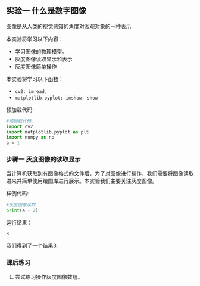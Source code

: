 
## 实验一 什么是数字图像

图像是从人类的视觉感知的角度对客观对象的一种表示

本实验将学习以下内容：

- 学习图像的物理模型。
- 灰度图像读取显示和表示
- 灰度图像简单操作

本实验将学习以下函数：

- `cv2: imread`,
- `matplotlib.pyplot: imshow, show`


预加载代码:

```python
#预加载代码
import cv2
import matplotlib.pyplot as plt
import numpy as np
a = 1
```

### 步骤一 灰度图像的读取显示
当计算机获取到有图像格式的文件后，为了对图像进行操作，我们需要将图像读取进来并简单使用绘图库进行展示。本实验我们主要关注灰度图像。


样例代码:

```python
#灰度图像读取
print(a + 2)
```

运行结果：

    3


我们得到了一个结果3.

### 课后练习
1. 尝试练习操作灰度图像数组。
